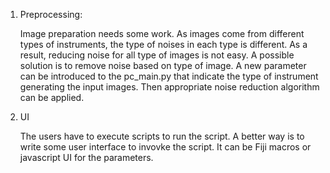 1. Preprocessing:

    Image preparation needs some work. As images come from different types of instruments, the type of noises in each type is different. As a result, reducing noise for all type of images is not easy. A possible solution is to remove noise based on type of image. A new parameter can be introduced to the pc_main.py that indicate the type of instrument generating the input images. Then appropriate noise reduction algorithm can be applied. 


2. UI

    The users have to execute scripts to run the script. A better way is to write some user interface to invovke the script. It can be Fiji macros or javascript UI for the parameters.